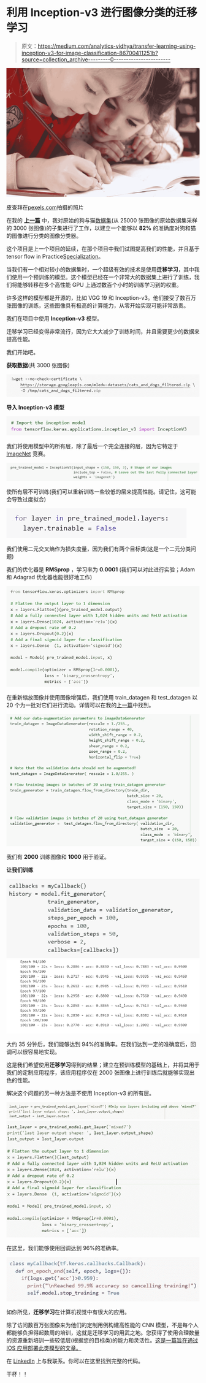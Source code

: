 # 利用 Inception-v3 进行图像分类的迁移学习

> 原文：<https://medium.com/analytics-vidhya/transfer-learning-using-inception-v3-for-image-classification-86700411251b?source=collection_archive---------0----------------------->

![](img/7184070dcae50ecb90d67b22a69d28a3.png)

皮查拜在[pexels.com](https://www.pexels.com/photo/girls-on-desk-looking-at-notebook-159823/)拍摄的照片

在我的 [**上一篇**](/analytics-vidhya/end-to-end-image-classification-project-using-tensorflow-46e78298fa2f) 中，我对原始的狗与猫[数据集](http://www.kaggle.com/c/dogs-vs-cats/data)(从 25000 张图像的原始数据集采样的 3000 张图像)的子集进行了工作，以建立一个能够以 **82%** 的准确度对狗和猫的图像进行分类的图像分类器。

这个项目是上一个项目的延续，在那个项目中我们试图提高我们的性能，并且基于 tensor flow in Practice[Specialization](https://www.coursera.org/specializations/tensorflow-in-practice?)。

当我们有一个相对较小的数据集时，一个超级有效的技术是使用**迁移学习**，其中我们使用一个预训练的模型。这个模型已经在一个非常大的数据集上进行了训练，我们将能够转移在多个高性能 GPU 上通过数百个小时的训练学习到的权重。

许多这样的模型都是开源的，比如 VGG 19 和 Inception-v3。他们接受了数百万张图像的训练，这些图像具有极高的计算能力，从零开始实现可能非常昂贵。

我们在项目中使用 **Inception-v3** 模型。

迁移学习已经变得非常流行，因为它大大减少了训练时间，并且需要更少的数据来提高性能。

我们开始吧。

**获取数据**(共 3000 张图像)

![](img/bd8aa50c4d750b0b4ffbd8f981504b4e.png)

**导入 Inception-v3 模型**

![](img/1f8051d99dea685ccd59dbc68bb4e5c5.png)

我们将使用模型中的所有层，除了最后一个完全连接的层，因为它特定于 [ImageNet](https://http//image-net.org/challenges/LSVRC/) 竞赛。

![](img/daf8b386c1cad1883f98a6f4cf18ae8a.png)

使所有层不可训练(我们可以重新训练一些较低的层来提高性能。请记住，这可能会导致过度拟合)

![](img/5dea3ae1f8fd9f7c7abdf02ae21f1c72.png)

我们使用二元交叉熵作为损失度量，因为我们有两个目标类(这是一个二元分类问题)

我们的优化器是 **RMSprop** ，学习率为 **0.0001** (我们可以对此进行实验；Adam 和 Adagrad 优化器也能很好地工作)

![](img/e89eb2ef5c218cfbdef8d055f0bfa5d3.png)

在重新缩放图像并使用图像增强后，我们使用 train_datagen 和 test_datagen 以 20 个为一批对它们进行流动。详情可以在我的[上一篇](/analytics-vidhya/end-to-end-image-classification-project-using-tensorflow-46e78298fa2f)中找到。

![](img/0581313d4c1691c152d215639cee16c8.png)

我们有 **2000** 训练图像和 **1000** 用于验证。

**让我们训练**

![](img/b651018fcff0d99e2b1332e9c49c7a6e.png)![](img/bbd348357d65d165b9d749885ebabd5a.png)

大约 35 分钟后，我们能够达到 94%的准确率。在我们达到一定的准确度后，回调可以很容易地实现。

这是我们希望使用**迁移学习**得到的结果；建立在预训练模型的基础上，并将其用于我们的定制应用程序，该应用程序仅在 2000 张图像上进行训练后就能够实现出色的性能。

解决这个问题的另一种方法是不使用 Inception-v3 的所有层。

![](img/781c9daa7611d49310ef28b566b48326.png)![](img/c28854dc8e84daa1dedbd48b9b3aa57e.png)

在这里，我们能够使用回调达到 96%的准确率。

![](img/167cd67a476c7228e28b375c11078da6.png)

如你所见，**迁移学习**在计算机视觉中有很大的应用。

除了访问数百万张图像来为他们的定制用例构建高性能的 CNN 模型，不是每个人都能够负担得起数周的培训，这就是迁移学习的用武之地。您获得了使用合理数量的资源重新培训一些较低层(根据您的目标类)的能力和灵活性。[这是一篇旨在通过 IOS 应用部署此类模型的文章。](/datadriveninvestor/image-classifier-using-create-ml-core-ml-and-vision-framework-in-swift-345557960786)

在 [LinkedIn](http://www.linkedin.com/in/tejan-irla) 上与我联系。你可以在这里找到完整的代码。

干杯！！